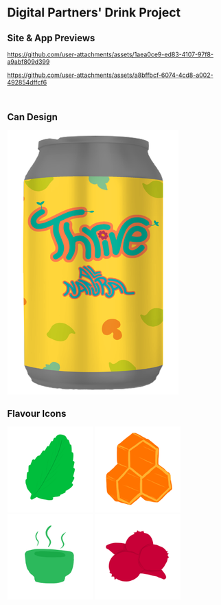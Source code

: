 # Digital Partners' Drink Project
<h2> Site & App Previews </h2>

https://github.com/user-attachments/assets/1aea0ce9-ed83-4107-97f8-a9abf809d399

https://github.com/user-attachments/assets/a8bffbcf-6074-4cd8-a002-492854dffcf6

<br>

<h2> Can Design </h2>
<img src="cans/drink final maybe.png" alt="can design" width="400"/>

<br>

<h2> Flavour Icons </h2>
<img src="icons/mint icon.png" alt="mint" width="200"/>
<img src="icons/honey icon.png" alt="honey" width="200"/>
<img src="icons/green tea icon.png" alt="green tea" width="200"/>
<img src="icons/berry icon.png" alt="berry" width="200"/>
